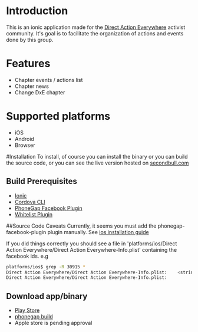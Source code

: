 # Introduction

This is an ionic application made for the [Direct Action Everywhere](http://www.directactioneverywhere.com) activist community.  It's goal is to facilitate the organization of actions and events done by this group.

# Features
* Chapter events / actions list
* Chapter news
* Change DxE chapter

# Supported platforms
* iOS
* Android
* Browser

#Installation
To install, of course you can install the binary or you can build the source code, or you can see the live version hosted on [secondbull.com](http://secondbull.com/dxe)

## Build Prerequisites
* [Ionic](http://ionicframework.com)
* [Cordova CLI](http://cordova.apache.org/docs/en/3.5.0/guide_cli_index.md.html)
* [PhoneGap Facebook Plugin](https://github.com/Wizcorp/phonegap-facebook-plugin)
* [Whitelist Plugin](https://github.com/apache/cordova-plugin-whitelist)

##Source Code Caveats
Currently, it seems you must add the phonegap-facebook-plugin plugin manually.
See [ios installation guide](https://github.com/Wizcorp/phonegap-facebook-plugin/blob/master/platforms/ios/README.md)

If you did things correctly you should see a file in 'platforms/ios/Direct Action Everywhere/Direct Action Everywhere-Info.plist' containing the facebook ids.
e.g
```sh
platforms/ios$ grep -R 30915 *
Direct Action Everywhere/Direct Action Everywhere-Info.plist:    <string>630915116944951</string>
Direct Action Everywhere/Direct Action Everywhere-Info.plist:          <string>fb630915116944951</string>
```

## Download app/binary

 * [Play Store](https://play.google.com/store/apps/details?id=com.directactioneverywhere.app)
 * [phonegap build](https://build.phonegap.com/apps/962836)
 * Apple store is pending approval
